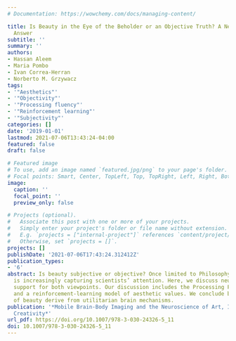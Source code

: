 ```yaml
---
# Documentation: https://wowchemy.com/docs/managing-content/

title: Is Beauty in the Eye of the Beholder or an Objective Truth? A Neuroscientific
  Answer
subtitle: ''
summary: ''
authors:
- Hassan Aleem
- Maria Pombo
- Ivan Correa-Herran
- Norberto M. Grzywacz
tags:
- '"Aesthetics"'
- '"Objectivity"'
- '"Processing fluency"'
- '"Reinforcement learning"'
- '"Subjectivity"'
categories: []
date: '2019-01-01'
lastmod: 2021-07-06T13:43:24-04:00
featured: false
draft: false

# Featured image
# To use, add an image named `featured.jpg/png` to your page's folder.
# Focal points: Smart, Center, TopLeft, Top, TopRight, Left, Right, BottomLeft, Bottom, BottomRight.
image:
  caption: ''
  focal_point: ''
  preview_only: false

# Projects (optional).
#   Associate this post with one or more of your projects.
#   Simply enter your project's folder or file name without extension.
#   E.g. `projects = ["internal-project"]` references `content/project/deep-learning/index.md`.
#   Otherwise, set `projects = []`.
projects: []
publishDate: '2021-07-06T17:43:24.312412Z'
publication_types:
- '6'
abstract: Is beauty subjective or objective? Once limited to Philosophy, this question
  is increasingly capturing scientists’ attention. Here, we discuss neuroscientific
  support for both viewpoints. Our discussion includes the Processing Fluency Theory
  and a reinforcement-learning model of aesthetic values. We conclude both aspects
  of beauty derive from utilitarian brain mechanisms.
publication: '*Mobile Brain-Body Imaging and the Neuroscience of Art, Innovation and
  Creativity*'
url_pdf: https://doi.org/10.1007/978-3-030-24326-5_11
doi: 10.1007/978-3-030-24326-5_11
---
```

